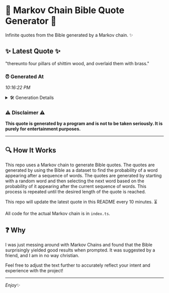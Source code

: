 # 📖 Markov Chain Bible Quote Generator 📖

Infinite quotes from the Bible generated by a Markov chain. ✨

## ✨ Latest Quote ✨
"thereunto four pillars of shittim wood, and overlaid them with brass."

### ⏰ Generated At
*10:16:22 PM*

<details>
    <summary>🛠️ Generation Details</summary>
    <p>
        <strong>🌱 Seed:</strong> thereunto<br>
        <strong>🔄 Iterations:</strong> 10<br>
        <strong>📜 Context History:</strong><br>[ thereunto ]: four<br>[ thereunto, four ]: pillars<br>[ thereunto, four, pillars ]: of<br>[ thereunto, four, pillars, of ]: shittim<br>[ thereunto, four, pillars, of, shittim ]: wood,<br>[ thereunto, four, pillars, of, shittim, wood, ]: and<br>[ four, pillars, of, shittim, wood,, and ]: overlaid<br>[ pillars, of, shittim, wood,, and, overlaid ]: them<br>[ of, shittim, wood,, and, overlaid, them ]: with<br>[ shittim, wood,, and, overlaid, them, with ]: brass.<br>
    </p>
</details>

### ⚠️ Disclaimer ⚠️
**This quote is generated by a program and is not to be taken seriously. It is purely for entertainment purposes.**

---

## 🔍 How It Works

This repo uses a Markov chain to generate Bible quotes. The quotes are generated by using the Bible as a dataset to find the probability of a word appearing after a sequence of words. The quotes are generated by starting with a random word and then selecting the next word based on the probability of it appearing after the current sequence of words. This process is repeated until the desired length of the quote is reached.

This repo will update the latest quote in this README every 10 minutes. ⏳

All code for the actual Markov chain is in `index.ts`.

## ❓ Why

I was just messing around with Markov Chains and found that the Bible surprisingly yielded good results when prompted. 
It was suggested by a friend, and I am in no way christian.

Feel free to adjust the text further to accurately reflect your intent and experience with the project!

---

*Enjoy*✨
